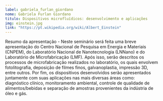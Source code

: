 ```yaml
---
label: gabriela_furlan_giordano
nome: Gabriela Furlan Giordano
titulo: Dispositivos microfluídicos: desenvolvimento e aplicações
img: einstein.jpg
link: "https://pt.wikipedia.org/wiki/Albert_Einstein"
---
```


Resumo da apresentação - Neste seminário será feita uma breve apresentação do Centro Nacional de Pesquisa em Energia e Materiais (CNPEM), do Laboratório Nacional de 
Nanotecnologia (LNNano) e do Laboratório de Microfabricação (LMF). Após isso, serão descritos os processos de microfabricação realizados no laboratório, os quais 
envolvem fotolitografia, deposição de filmes finos, galvanoplastia, impressão 3D, entre outros. Por fim, os dispositivos desenvolvidos serão apresentados juntamente 
com suas aplicações nas mais diversas áreas como: diagnóstico clínico, monitoramento ambiental, controle de qualidade de alimentos/bebidas e separação de amostras 
provenientes da indústria de óleo e gás.
